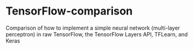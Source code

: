 # TensorFlow-comparison
 Comparison of how to implement a simple neural network (multi-layer perceptron) in raw TensorFlow, the TensorFlow Layers API, TFLearn, and Keras
